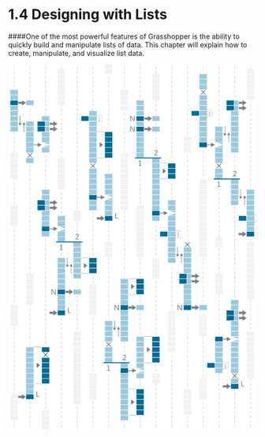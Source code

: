 # 1.4 Designing with Lists

####One of the most powerful features of Grasshopper is the ability to quickly build and manipulate lists of data. This chapter will explain how to create, manipulate, and visualize list data.

![IMAGE](images/1-4/1-4_001-designing-with-lists.png)
